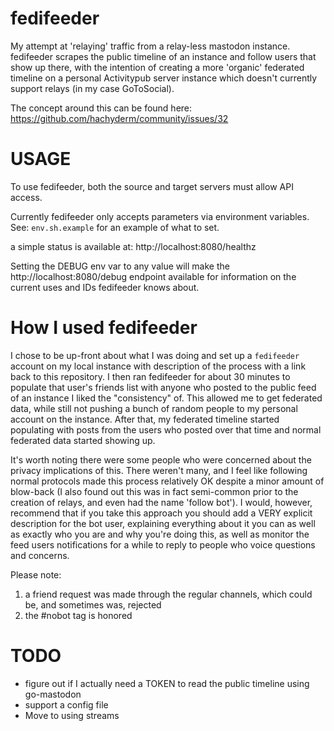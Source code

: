 # fedifeeder
My attempt at 'relaying' traffic from a relay-less mastodon instance. fedifeeder scrapes the public timeline of an instance and follow users that show up there, with the intention of creating a more 'organic' federated timeline on a personal Activitypub server instance which doesn't currently support relays (in my case GoToSocial).

The concept around this can be found here: https://github.com/hachyderm/community/issues/32

# USAGE
To use fedifeeder, both the source and target servers must allow API access.

Currently fedifeeder only accepts parameters via environment variables. See: `env.sh.example` for an example of what to set.

a simple status is available at: http://localhost:8080/healthz

Setting the DEBUG env var to any value will make the http://localhost:8080/debug endpoint available for information on the current uses and IDs fedifeeder knows about.

# How I used fedifeeder

I chose to be up-front about what I was doing and set up a `fedifeeder` account on my local instance with description of the process with a link back to this repository. I then ran fedifeeder for about 30 minutes to populate that user's friends list with anyone who posted to the public feed of an instance I liked the "consistency" of. This allowed me to get federated data, while still not pushing a bunch of random people to my personal account on the instance. After that, my federated timeline started populating with posts from the users who posted over that time and normal federated data started showing up.

It's worth noting there were some people who were concerned about the privacy implications of this. There weren't many, and I feel like following normal protocols made this process relatively OK despite a minor amount of blow-back (I also found out this was in fact semi-common prior to the creation of relays, and even had the name 'follow bot'). I would, however, recommend that if you take this approach you should add a VERY explicit description for the bot user, explaining everything about it you can as well as exactly who you are and why you're doing this, as well as monitor the feed users notifications for a while to reply to people who voice questions and concerns.

Please note:
1) a friend request was made through the regular channels, which could be, and sometimes was, rejected
2) the #nobot tag is honored

# TODO
* figure out if I actually need a TOKEN to read the public timeline using go-mastodon
* support a config file
* Move to using streams
